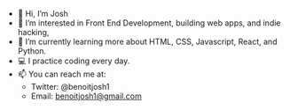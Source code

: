 - 👋 Hi, I’m Josh
- 👀 I’m interested in Front End Development, building web apps, and indie hacking,
- 🌱 I’m currently learning  more about HTML, CSS, Javascript, React, and Python.
- 💻 I practice coding every day.
- 📫 You can reach me at:
  - Twitter: @benoitjosh1
  - Email: benoitjosh1@gmail.com

<!---
jbenoit1/jbenoit1 is a ✨ special ✨ repository because its `README.md` (this file) appears on your GitHub profile.
You can click the Preview link to take a look at your changes.
--->
